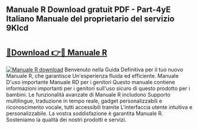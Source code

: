 ## Manuale R Download gratuit PDF - Part-4yE Italiano Manuale del proprietario del servizio 9Klcd

# <h2><a href="http://dfb4u7.blite.top/?on=Manuale+R">🔗Download 👉🔴 Manuale R</a></h2>

[![Manuale R download](https://i.imgur.com/lujVjoI.png)](http://dfb4u7.blite.top/?on=Manuale+R)
Benvenuto nella Guida Definitiva per il tuo nuovo Manuale R, che garantisce Un'esperienza fluida ed efficiente. Manuale D'uso importante Manuale RD per i genitori Questo manuale contiene informazioni importanti per i genitori sull'uso sicuro di questo prodotto per i bambini. Le funzionalità avanzate di Manuale R includono Supporto multilingue, traduzione in tempo reale, gadget personalizzabili e riconoscimento vocale, tutti accessibili tramite L'interfaccia utente intuitiva e personalizzabile. La vostra soddisfazione è garantita Manuale R. Sosteniamo la qualità dei nostri prodotti e servizi.
